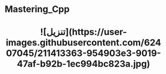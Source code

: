 # Mastering_Cpp
<h1 align="center">![تنزيل](https://user-images.githubusercontent.com/62407045/211413363-954903e3-9019-47af-b92b-1ec994bc823a.jpg)
